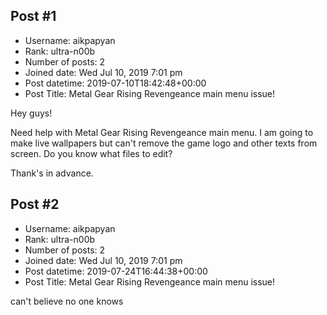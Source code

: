 ## Post #1
- Username: aikpapyan
- Rank: ultra-n00b
- Number of posts: 2
- Joined date: Wed Jul 10, 2019 7:01 pm
- Post datetime: 2019-07-10T18:42:48+00:00
- Post Title: Metal Gear Rising Revengeance main menu issue!

Hey guys!

Need help with Metal Gear Rising Revengeance main menu. I am going to make live wallpapers
but can't remove the game logo and other texts from screen. Do you know what files to edit?



Thank's in advance.
## Post #2
- Username: aikpapyan
- Rank: ultra-n00b
- Number of posts: 2
- Joined date: Wed Jul 10, 2019 7:01 pm
- Post datetime: 2019-07-24T16:44:38+00:00
- Post Title: Metal Gear Rising Revengeance main menu issue!

can't believe no one knows
